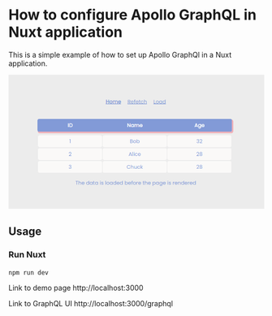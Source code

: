 # How to configure Apollo GraphQL in Nuxt application

This is a simple example of how to set up Apollo GraphQl in a Nuxt application.

![](./preview.jpg)

## Usage

### Run Nuxt

```bash
npm run dev
```

Link to demo page http://localhost:3000

Link to GraphQL UI http://localhost:3000/graphql
